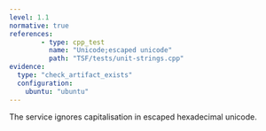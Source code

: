 ```yaml
---
level: 1.1
normative: true
references:
        - type: cpp_test
          name: "Unicode;escaped unicode"
          path: "TSF/tests/unit-strings.cpp"
evidence:
  type: "check_artifact_exists"
  configuration:
    ubuntu: "ubuntu"
---
```


The service ignores capitalisation in escaped hexadecimal unicode.